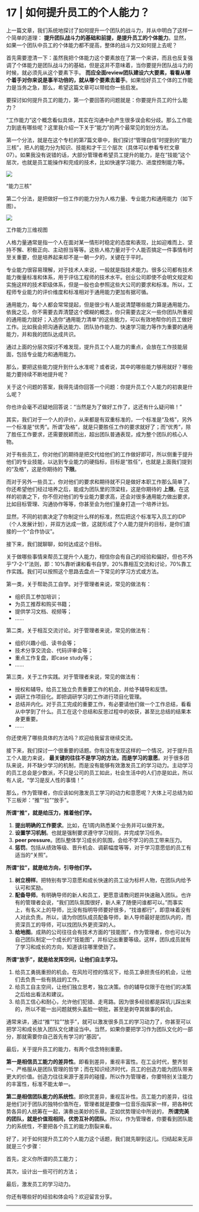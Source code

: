# 17 | 如何提升员工的个人能力？
上一篇文章，我们系统地探讨了如何提升一个团队的战斗力，并从中明白了这样一个简单的道理： **提升团队战斗力的基础和前提，是提升员工的个体能力**。显然，如果一个团队中员工的个体能力都不提高，整体的战斗力又如何提上去呢？

首先需要澄清一下：虽然我把个体能力这个要素放在了第一个来讲，而且也反复强调了个体能力是团队战斗力的基础，但是这并不意味着，当你要提升团队战斗力的时候，就必须先从这个要素下手。 **而应全面review团队建设六大要素，看看从哪个着手对你来说是事半功倍的，就从哪个要素去着手**。如果恰好员工个体的工作能力是当务之急，那么，希望这篇文章可以带给你一些启发。

要探讨如何提升员工的能力，第一个要回答的问题就是：你要提升员工的什么能力？

“工作能力”这个概念看似具体，其实在沟通中会产生很多误会和分歧。那么工作能力到底有哪些呢？这里我介绍一下关于“能力”的两个最常见的划分方法。

第一个分法，就是在这个专栏的第7篇文章中，我们探讨“管理自信”时提到的“能力三核”，把人的能力分为知识、技能和才干三个层次（具体可以参看专栏文章07）。如果我没有说错的话，大部分管理者希望员工提升的能力，是在“技能”这个层次，也就是员工能操作和完成的技术，比如快速学习能力、进度控制能力等。

![](images/40277/cd2b601517d3598b9248ddf7f1458c40.jpg)

“能力三核”

第二个分法，是把做好一份工作的能力分为人格力量、专业能力和通用能力（如下图）。

![](images/40277/c0afa2a64bdd3d8f3a53587d5a08abcd.png)

工作能力三维视图

人格力量通常是指一个人在面对某一情形时稳定的态度和表现，比如迎难而上、坚持不懈、积极正向、主动担当等等。这些人格力量对于个人能否搞定一件事情有时至关重要，但是培养起来却不是一朝一夕的，关键在于平时。

专业能力很容易理解，对于技术人来说，一般就是指技术能力。很多公司都有技术能力衡量标准和体系，用于评估工程师的技术水平。创业公司即使不会明文规定和实施这样的技术职级体系，但是一般也会参照这些大公司的要求和标准。所以，工程师专业能力的评价维度和标准相对于通用能力更加有据可循。

通用能力，每个人都会常常提起，但是很少有人能说清楚哪些能力算是通用能力。依我之见，你不需要去弄清楚这个模糊的概念，你只需要去定义一些你团队所重视的通用能力就好；入选你“通用能力清单”的这些能力，可以有效地帮你的员工做好工作。比如我会把沟通表达能力、团队协作能力、快速学习能力等作为重要的通用能力，并和我的团队达成共识。

通过上面的分层次探讨不难发现，提升员工个人能力的重点，会放在工作技能层面，包括专业能力和通用能力。

那么，要把这些能力提升到什么水准呢？或者说，其中的哪些能力够用就好？哪些能力要持续不断地提升呢？

关于这个问题的答案，我得先请你回答一个问题：你提升员工个人能力的初衷是什么呢？

你也许会毫不迟疑地回答说：“当然是为了做好工作了，这还有什么疑问嘛！”

其实，我们对于一个人的评价，从来都是有双重标准的，一个标准是“及格”，另外一个标准是“优秀”。所谓“及格”，就是只要胜任工作的要求就好了；而“优秀”，除了胜任工作要求，还需要脱颖而出，超出团队普通表现，成为整个团队的核心人物。

对于有些员工，你对他们的期待是把交代给他们的工作做好即可，所以侧重于提升他们的专业技能，以达到专业能力的硬指标，目标是“胜任”，也就是上面我们提到的“及格”，这是你期待的 **下限**。

而对于另外一些员工，你对他们的要求和期待就不只是做好本职工作那么简单了，你还希望他们经过培养之后，能成为团队里的顶梁柱，这是你期待的 **上限**。在这样的初衷之下，你不但对他们的专业能力要求高，还会对很多通用能力做出要求，比如目标管理、沟通协作等等，你甚至会为他们量身打造一个培养计划。

显然，不同的初衷决定了你制定什么样的标准，然后把这个标准写入员工的IDP（个人发展计划），并双方达成一致，这就形成了个人能力提升的目标，是你们直接的一个“合作协议”。

接下来，我们就聊聊，如何达成这个目标。

关于做哪些事情来帮员工提升个人能力，相信你会有自己的经验和偏好。但也不外乎“7-2-1”法则，即：10%靠听课和看书自学，20%靠相互交流和讨论，70%靠工作实践。我们可以按照这个思路去盘点一下常见的学习方式或方法。

第一类，关于帮助员工自学。对于管理者来说，常见的做法有：

- 组织员工参加培训；
- 为员工推荐和购买书籍；
- 提供学习文档、视频等；
- ……

第二类，关于相互交流讨论。对于管理者来说，常见的做法有：

- 组织兴趣小组、读书会等；
- 技术分享交流会、代码评审会等；
- 重点工作复盘，即case study等；
- ……

第三类，关于工作实践。对于管理者来说，常见的做法有：

- 授权和辅导。给员工独立负责重要工作的机会，并给予辅导和反馈。
- 调研工作项目化。即把调研学习的工作进行项目化管理。
- 总结并内化。对于员工完成的重要工作，有必要请他们做一个工作总结，看看从中学到了什么。员工在这个总结和反思过程中的收获，甚至比总结的结果本身更重要。
- ……

你还使用了哪些具体的方法吗？欢迎给我留言继续交流。

接下来，我们探讨一个很重要的话题。你有没有发现这样的一个情况，对于提升员工个人能力来说， **最关键的往往不是学习的方法，而是学习的意愿**。对于很多团队来说，并不缺少学习的机制，而是没有能够有效激发员工的学习动力。主动学习的员工总会是少数派，不只是公司的员工如此，社会生活中的人们亦是如此，所以有人说，“学习是反人性的事情！”

那么，作为管理者，你应该如何激发员工学习的动力和意愿呢？大体上可总结为如下三板斧：“推”“拉”“放手”。

**所谓“推”，就是给压力，推着他们学。**

1. **提出明确的工作要求**。比如，在1周内熟悉某个业务并可以做开发。
2. **设置学习机制**。也就是强制要求遵守学习规则，并完成学习任务。
3. **peer pressure**。团队整体学习成长的氛围，会给不学习的员工带来压力。
4. **惩罚**。包括从绩效等级、晋升机会、调薪幅度等等，对于学习意愿低的员工有适当的“关照”。

**所谓“拉”，就是给方向，引导他们学。**

1. **树立榜样**。把特别有学习意愿和成长快速的员工设为标杆人物，在团队内给予认可和奖励。
2. **配备导师**。有明确导师的新人和员工，更愿意请教问题并快速融入团队。也许有的管理者会说，“我们团队氛围很好，新人来了随便问谁都可以。”而事实上，有名义上的导师，比没有指明导师要好很多，“找谁都行”，即意味着没有人对此负责。所以，请为你团队成员配备导师，新人导师最好是团队内的，而资深员工的导师，可以找团队外更资深的人。
3. **给地图**。成熟的公司往往会有技术方面的“技能图”，作为管理者，你也可以为自己团队制定一个成长的“技能图”，并标记出重要等级。这样，团队成员就有了学习和成长的方向，知道该往哪里使劲了。

**所谓“放手”，就是给发挥空间，让他们自主学习。**

1. 给员工勇挑重担的机会。在风险可控的情况下，给员工承担责任的机会，让他们去负责一些有挑战的工作。
2. 给员工自主空间，让他们独立思考，独立决策。你的辅导仅限于在他们的决策之后给出看法和建议。
3. 给员工信心和耐心，允许他们犯错、走弯路。因为很多经验都是踩坑儿踩出来的，所以不能一出问题就劈头盖脸一顿批，甚至是剥夺其做事的机会。

通常来讲，通过“推”“拉”“放手”，就可以激发很多员工的学习动力了，你甚至可以把学习和成长放入团队文化建设当中。当然，如果你要把学习作为团队文化的一部分，那就需要你自己首先有学习的“基因”。

最后，关于提升员工的能力，有两个信念特别重要。

**第一是相信员工能力的差异性**。即看到差异，重视丰富性。在工业时代，整齐划一、严格服从是团队管理的哲学；而在知识经济时代，员工的创造力能为团队带来更大的价值。创造力往往来源于差异的碰撞，所以作为管理者，你要特别关注能力的丰富性，标准不能太单一。

**第二是相信团队能力的系统性**。即欣赏差异，重视互补性。员工能力的差异，往往是他们对于团队的独特价值所在，管理者就是要像一位音乐指挥家一样，把各种优势各异的人统筹在一起，演奏出美妙的乐章。正如优势理论中所说的， **所谓完美的团队，就是价值观相同，优势互补的团队**。所以，作为管理者，你要看到团队能力的系统性，不要把各个员工的能力割裂来看。

好了，对于如何提升员工的个人能力这个话题，我们就先聊到这儿。归结起来无非就是三个步骤：

首先，定义你所谓的员工能力；

其次，设计出一些可行的方法；

最后，激发员工的学习动力。

你还有哪些好的经验和体会吗？欢迎留言分享。

* * *